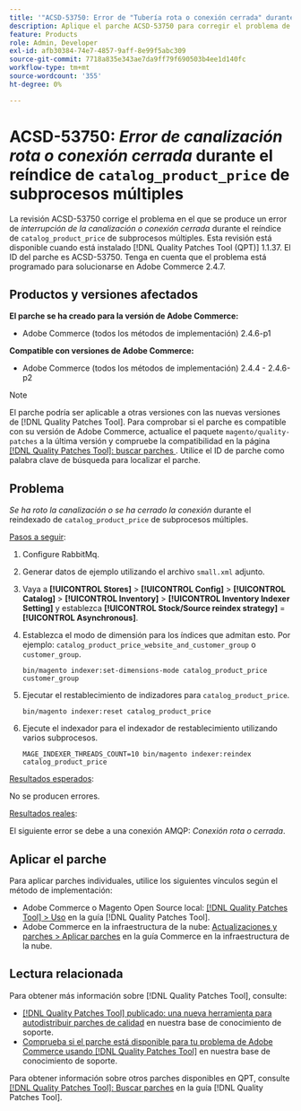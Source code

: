 ```yaml
---
title: '"ACSD-53750: Error de "Tubería rota o conexión cerrada" durante el reíndice catalog_product_price multiproceso"'
description: Aplique el parche ACSD-53750 para corregir el problema de Adobe Commerce en el que se produce un error de *Conexión rota o Conexión cerrada* durante el reíndice catalog_product_price multiproceso.
feature: Products
role: Admin, Developer
exl-id: afb30384-74e7-4857-9aff-8e99f5abc309
source-git-commit: 7718a835e343ae7da9ff79f690503b4ee1d140fc
workflow-type: tm+mt
source-wordcount: '355'
ht-degree: 0%

---
```


# ACSD-53750: *Error de canalización rota o conexión cerrada* durante el reíndice de `catalog_product_price` de subprocesos múltiples

La revisión ACSD-53750 corrige el problema en el que se produce un error de *interrupción de la canalización o conexión cerrada* durante el reíndice de `catalog_product_price` de subprocesos múltiples. Esta revisión está disponible cuando está instalado [!DNL Quality Patches Tool (QPT)] 1.1.37. El ID del parche es ACSD-53750. Tenga en cuenta que el problema está programado para solucionarse en Adobe Commerce 2.4.7.

## Productos y versiones afectados

**El parche se ha creado para la versión de Adobe Commerce:**

* Adobe Commerce (todos los métodos de implementación) 2.4.6-p1

**Compatible con versiones de Adobe Commerce:**

* Adobe Commerce (todos los métodos de implementación) 2.4.4 - 2.4.6-p2

>[!NOTE]
>
>El parche podría ser aplicable a otras versiones con las nuevas versiones de [!DNL Quality Patches Tool]. Para comprobar si el parche es compatible con su versión de Adobe Commerce, actualice el paquete `magento/quality-patches` a la última versión y compruebe la compatibilidad en la página [[!DNL Quality Patches Tool]: buscar parches ](https://experienceleague.adobe.com/tools/commerce-quality-patches/index.html). Utilice el ID de parche como palabra clave de búsqueda para localizar el parche.

## Problema

*Se ha roto la canalización o se ha cerrado la conexión* durante el reindexado de `catalog_product_price` de subprocesos múltiples.

<u>Pasos a seguir</u>:

1. Configure RabbitMq.
1. Generar datos de ejemplo utilizando el archivo `small.xml` adjunto.
1. Vaya a **[!UICONTROL Stores]** > **[!UICONTROL Config]** > **[!UICONTROL Catalog]** > **[!UICONTROL Inventory]** > **[!UICONTROL Inventory Indexer Setting]** y establezca **[!UICONTROL Stock/Source reindex strategy]** = **[!UICONTROL Asynchronous]**.
1. Establezca el modo de dimensión para los índices que admitan esto. Por ejemplo: `catalog_product_price_website_and_customer_group` o `customer_group`.

   ```
   bin/magento indexer:set-dimensions-mode catalog_product_price customer_group
   ```

1. Ejecutar el restablecimiento de indizadores para `catalog_product_price`.

   ```
   bin/magento indexer:reset catalog_product_price
   ```

1. Ejecute el indexador para el indexador de restablecimiento utilizando varios subprocesos.

   ```
   MAGE_INDEXER_THREADS_COUNT=10 bin/magento indexer:reindex catalog_product_price
   ```

<u>Resultados esperados</u>:

No se producen errores.

<u>Resultados reales</u>:

El siguiente error se debe a una conexión AMQP: *Conexión rota o cerrada*.

## Aplicar el parche

Para aplicar parches individuales, utilice los siguientes vínculos según el método de implementación:

* Adobe Commerce o Magento Open Source local: [[!DNL Quality Patches Tool] > Uso](https://experienceleague.adobe.com/docs/commerce-operations/tools/quality-patches-tool/usage.html) en la guía [!DNL Quality Patches Tool].
* Adobe Commerce en la infraestructura de la nube: [Actualizaciones y parches > Aplicar parches](https://experienceleague.adobe.com/docs/commerce-cloud-service/user-guide/develop/upgrade/apply-patches.html) en la guía Commerce en la infraestructura de la nube.

## Lectura relacionada

Para obtener más información sobre [!DNL Quality Patches Tool], consulte:

* [[!DNL Quality Patches Tool] publicado: una nueva herramienta para autodistribuir parches de calidad](/help/announcements/adobe-commerce-announcements/magento-quality-patches-released-new-tool-to-self-serve-quality-patches.md) en nuestra base de conocimiento de soporte.
* [Comprueba si el parche está disponible para tu problema de Adobe Commerce usando [!DNL Quality Patches Tool]](/help/support-tools/patches-available-in-qpt-tool/check-patch-for-magento-issue-with-magento-quality-patches.md) en nuestra base de conocimiento de soporte.

Para obtener información sobre otros parches disponibles en QPT, consulte [[!DNL Quality Patches Tool]: Buscar parches](https://experienceleague.adobe.com/tools/commerce-quality-patches/index.html) en la guía [!DNL Quality Patches Tool].
